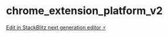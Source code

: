 # chrome_extension_platform_v2

[Edit in StackBlitz next generation editor ⚡️](https://stackblitz.com/~/github.com/TaitoShiga/chrome_extension_platform_v2)